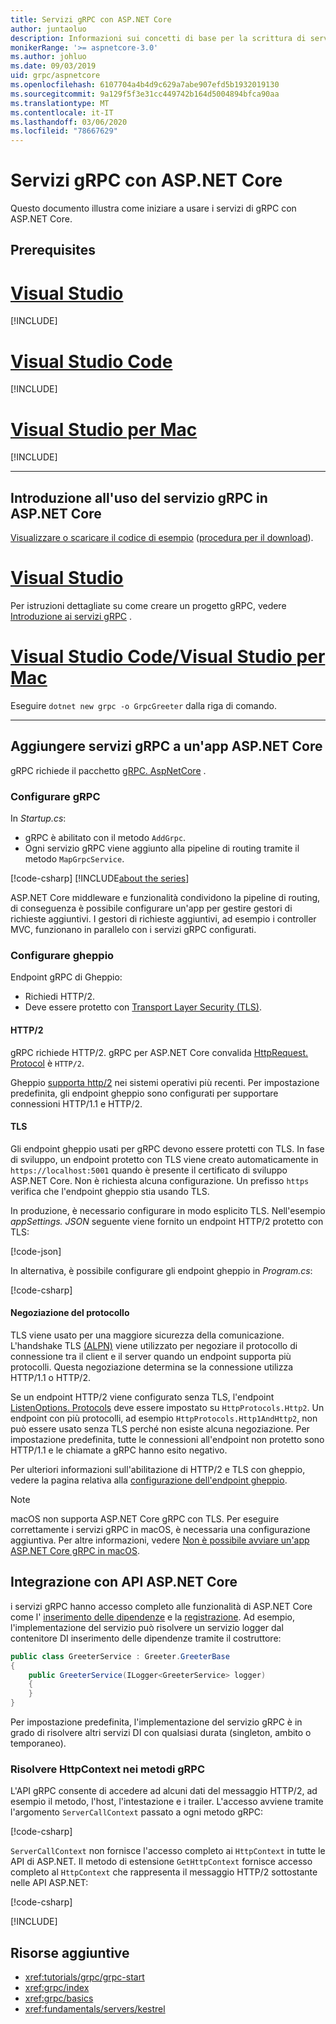```yaml
---
title: Servizi gRPC con ASP.NET Core
author: juntaoluo
description: Informazioni sui concetti di base per la scrittura di servizi gRPC con ASP.NET Core.
monikerRange: '>= aspnetcore-3.0'
ms.author: johluo
ms.date: 09/03/2019
uid: grpc/aspnetcore
ms.openlocfilehash: 6107704a4b4d9c629a7abe907efd5b1932019130
ms.sourcegitcommit: 9a129f5f3e31cc449742b164d5004894bfca90aa
ms.translationtype: MT
ms.contentlocale: it-IT
ms.lasthandoff: 03/06/2020
ms.locfileid: "78667629"
---
```

# <a name="grpc-services-with-aspnet-core"></a>Servizi gRPC con ASP.NET Core

Questo documento illustra come iniziare a usare i servizi di gRPC con ASP.NET Core.

## <a name="prerequisites"></a>Prerequisites

# <a name="visual-studio"></a>[Visual Studio](#tab/visual-studio)

[!INCLUDE[](~/includes/net-core-prereqs-vs-3.0.md)]

# <a name="visual-studio-code"></a>[Visual Studio Code](#tab/visual-studio-code)

[!INCLUDE[](~/includes/net-core-prereqs-vsc-3.0.md)]

# <a name="visual-studio-for-mac"></a>[Visual Studio per Mac](#tab/visual-studio-mac)

[!INCLUDE[](~/includes/net-core-prereqs-mac-3.0.md)]

---

## <a name="get-started-with-grpc-service-in-aspnet-core"></a>Introduzione all'uso del servizio gRPC in ASP.NET Core

[Visualizzare o scaricare il codice di esempio](https://github.com/dotnet/AspNetCore.Docs/tree/master/aspnetcore/tutorials/grpc/grpc-start/sample) ([procedura per il download](xref:index#how-to-download-a-sample)).

# <a name="visual-studio"></a>[Visual Studio](#tab/visual-studio)

Per istruzioni dettagliate su come creare un progetto gRPC, vedere [Introduzione ai servizi gRPC](xref:tutorials/grpc/grpc-start) .

# <a name="visual-studio-code--visual-studio-for-mac"></a>[Visual Studio Code/Visual Studio per Mac](#tab/visual-studio-code+visual-studio-mac)

Eseguire `dotnet new grpc -o GrpcGreeter` dalla riga di comando.

---

## <a name="add-grpc-services-to-an-aspnet-core-app"></a>Aggiungere servizi gRPC a un'app ASP.NET Core

gRPC richiede il pacchetto [gRPC. AspNetCore](https://www.nuget.org/packages/Grpc.AspNetCore) .

### <a name="configure-grpc"></a>Configurare gRPC

In *Startup.cs*:

* gRPC è abilitato con il metodo `AddGrpc`.
* Ogni servizio gRPC viene aggiunto alla pipeline di routing tramite il metodo `MapGrpcService`.

[!code-csharp[](~/tutorials/grpc/grpc-start/sample/GrpcGreeter/Startup.cs?name=snippet&highlight=7,24)]
[!INCLUDE[about the series](~/includes/code-comments-loc.md)]

ASP.NET Core middleware e funzionalità condividono la pipeline di routing, di conseguenza è possibile configurare un'app per gestire gestori di richieste aggiuntivi. I gestori di richieste aggiuntivi, ad esempio i controller MVC, funzionano in parallelo con i servizi gRPC configurati.

### <a name="configure-kestrel"></a>Configurare gheppio

Endpoint gRPC di Gheppio:

* Richiedi HTTP/2.
* Deve essere protetto con [Transport Layer Security (TLS)](https://tools.ietf.org/html/rfc5246).

#### <a name="http2"></a>HTTP/2

gRPC richiede HTTP/2. gRPC per ASP.NET Core convalida [HttpRequest. Protocol](xref:Microsoft.AspNetCore.Http.HttpRequest.Protocol*) è `HTTP/2`.

Gheppio [supporta http/2](xref:fundamentals/servers/kestrel#http2-support) nei sistemi operativi più recenti. Per impostazione predefinita, gli endpoint gheppio sono configurati per supportare connessioni HTTP/1.1 e HTTP/2.

#### <a name="tls"></a>TLS

Gli endpoint gheppio usati per gRPC devono essere protetti con TLS. In fase di sviluppo, un endpoint protetto con TLS viene creato automaticamente in `https://localhost:5001` quando è presente il certificato di sviluppo ASP.NET Core. Non è richiesta alcuna configurazione. Un prefisso `https` verifica che l'endpoint gheppio stia usando TLS.

In produzione, è necessario configurare in modo esplicito TLS. Nell'esempio *appSettings. JSON* seguente viene fornito un endpoint HTTP/2 protetto con TLS:

[!code-json[](~/grpc/aspnetcore/sample/appsettings.json?highlight=4)]

In alternativa, è possibile configurare gli endpoint gheppio in *Program.cs*:

[!code-csharp[](~/grpc/aspnetcore/sample/Program.cs?highlight=7&name=snippet)]

#### <a name="protocol-negotiation"></a>Negoziazione del protocollo

TLS viene usato per una maggiore sicurezza della comunicazione. L'handshake TLS [(ALPN)](https://tools.ietf.org/html/rfc7301#section-3) viene utilizzato per negoziare il protocollo di connessione tra il client e il server quando un endpoint supporta più protocolli. Questa negoziazione determina se la connessione utilizza HTTP/1.1 o HTTP/2.

Se un endpoint HTTP/2 viene configurato senza TLS, l'endpoint [ListenOptions. Protocols](xref:fundamentals/servers/kestrel#listenoptionsprotocols) deve essere impostato su `HttpProtocols.Http2`. Un endpoint con più protocolli, ad esempio `HttpProtocols.Http1AndHttp2`, non può essere usato senza TLS perché non esiste alcuna negoziazione. Per impostazione predefinita, tutte le connessioni all'endpoint non protetto sono HTTP/1.1 e le chiamate a gRPC hanno esito negativo.

Per ulteriori informazioni sull'abilitazione di HTTP/2 e TLS con gheppio, vedere la pagina relativa alla [configurazione dell'endpoint gheppio](xref:fundamentals/servers/kestrel#endpoint-configuration).

> [!NOTE]
> macOS non supporta ASP.NET Core gRPC con TLS. Per eseguire correttamente i servizi gRPC in macOS, è necessaria una configurazione aggiuntiva. Per altre informazioni, vedere [Non è possibile avviare un'app ASP.NET Core gRPC in macOS](xref:grpc/troubleshoot#unable-to-start-aspnet-core-grpc-app-on-macos).

## <a name="integration-with-aspnet-core-apis"></a>Integrazione con API ASP.NET Core

i servizi gRPC hanno accesso completo alle funzionalità di ASP.NET Core come l' [inserimento delle dipendenze](xref:fundamentals/dependency-injection) e la [registrazione](xref:fundamentals/logging/index). Ad esempio, l'implementazione del servizio può risolvere un servizio logger dal contenitore DI inserimento delle dipendenze tramite il costruttore:

```csharp
public class GreeterService : Greeter.GreeterBase
{
    public GreeterService(ILogger<GreeterService> logger)
    {
    }
}
```

Per impostazione predefinita, l'implementazione del servizio gRPC è in grado di risolvere altri servizi DI con qualsiasi durata (singleton, ambito o temporaneo).

### <a name="resolve-httpcontext-in-grpc-methods"></a>Risolvere HttpContext nei metodi gRPC

L'API gRPC consente di accedere ad alcuni dati del messaggio HTTP/2, ad esempio il metodo, l'host, l'intestazione e i trailer. L'accesso avviene tramite l'argomento `ServerCallContext` passato a ogni metodo gRPC:

[!code-csharp[](~/grpc/aspnetcore/sample/GrcpService/GreeterService.cs?highlight=3-4&name=snippet)]

`ServerCallContext` non fornisce l'accesso completo ai `HttpContext` in tutte le API di ASP.NET. Il metodo di estensione `GetHttpContext` fornisce accesso completo al `HttpContext` che rappresenta il messaggio HTTP/2 sottostante nelle API ASP.NET:

[!code-csharp[](~/grpc/aspnetcore/sample/GrcpService/GreeterService2.cs?highlight=6-7&name=snippet)]

[!INCLUDE[](~/includes/gRPCazure.md)]

## <a name="additional-resources"></a>Risorse aggiuntive

* <xref:tutorials/grpc/grpc-start>
* <xref:grpc/index>
* <xref:grpc/basics>
* <xref:fundamentals/servers/kestrel>
